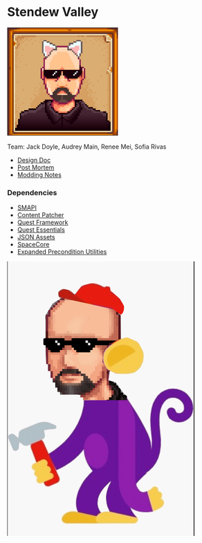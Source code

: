 # Stendew Valley

![Team Icon](stendewvalley.png)

Team: Jack Doyle, Audrey Main, Renee Mei, Sofia Rivas

* [Design Doc](https://docs.google.com/document/d/1jIqs-RYWuWFZDSytus_9hnhrJfXRBKdCKAexcCkoB24/edit?usp=sharing)
* [Post Mortem](https://docs.google.com/document/d/1h2b1dBVOOrU6KzQIzf6VJnaCZI1ZB_vpkkyA5LrqDDk/edit?usp=sharing)
* [Modding Notes](https://docs.google.com/document/d/1vBRQ07ky8WCGWh4jQFbxmYEmaPnTfFR5X_xecvqqyfw/edit?usp=sharing)
<!-- * [NAME](URL) -->
<!-- * [Nexus Mod Page](URL) -->

### Dependencies
* [SMAPI](https://smapi.io/)
* [Content Patcher](https://www.nexusmods.com/stardewvalley/mods/1915)
* [Quest Framework](https://www.nexusmods.com/stardewvalley/mods/6414)
* [Quest Essentials](https://www.nexusmods.com/stardewvalley/mods/8827)
* [JSON Assets](https://www.nexusmods.com/stardewvalley/mods/1720)
* [SpaceCore](https://www.nexusmods.com/stardewvalley/mods/1348)
* [Expanded Precondition Utilities](https://www.nexusmods.com/stardewvalley/mods/6529)

![Stenkey](stenkey.png)